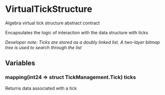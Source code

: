 

# VirtualTickStructure


Algebra virtual tick structure abstract contract

Encapsulates the logic of interaction with the data structure with ticks

*Developer note: Ticks are stored as a doubly linked list. A two-layer bitmap tree is used to search through the list*


## Variables
### mapping(int24 &#x3D;&gt; struct TickManagement.Tick) ticks 

Returns data associated with a tick


